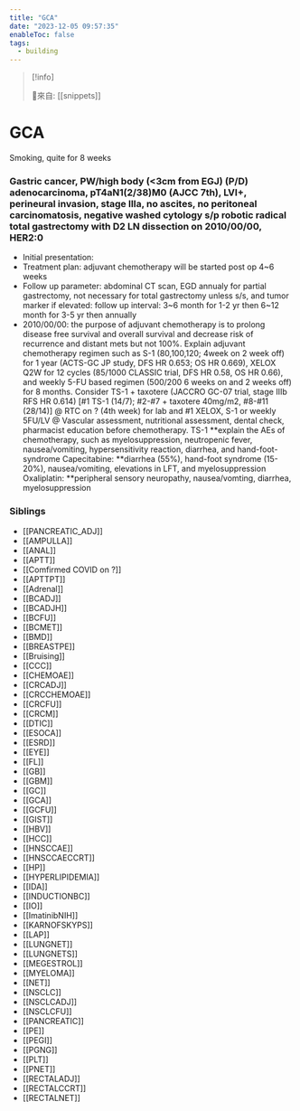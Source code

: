 ```yaml
---
title: "GCA"
date: "2023-12-05 09:57:35"
enableToc: false
tags:
  - building
---
```

> [!info]
>
> 🌱來自: [[snippets]]
# GCA
Smoking, quite for 8 weeks
### Gastric cancer, PW/high body (<3cm from EGJ) (P/D) adenocarcinoma, pT4aN1(2/38)M0 (AJCC 7th), LVI+, perineural invasion, stage IIIa, no ascites, no peritoneal carcinomatosis, negative washed cytology s/p robotic radical total gastrectomy with D2 LN dissection on 2010/00/00, HER2:0
- Initial presentation:
- Treatment plan: adjuvant chemotherapy will be started post op 4~6 weeks
- Follow up parameter: abdominal CT scan, EGD annualy for partial gastrectomy, not necessary for total gastrectomy unless s/s, and tumor marker if elevated: follow up interval: 3~6 month for 1-2 yr then 6~12 month for 3-5 yr then annually
- 2010/00/00: the purpose of adjuvant chemotherapy is to prolong disease free survival and overall survival and decrease risk of recurrence and distant mets but not 100%. Explain adjuvant chemotherapy regimen such as S-1 (80,100,120; 4week on 2 week off) for 1 year (ACTS-GC JP study, DFS HR 0.653; OS HR 0.669), XELOX Q2W for 12 cycles (85/1000 CLASSIC trial, DFS HR 0.58, OS HR 0.66), and weekly 5-FU based regimen (500/200 6 weeks on and 2 weeks off) for 8 months. Consider TS-1 + taxotere (JACCRO GC-07 trial, stage IIIb RFS HR 0.614) [#1 TS-1 (14/7); #2-#7 + taxotere 40mg/m2, #8-#11 (28/14)]
  @ RTC on ? (4th week) for lab and #1 XELOX, S-1 or weekly 5FU/LV
  @ Vascular assessment, nutritional assessment, dental check, pharmacist education before chemotherapy.
  TS-1
  **explain the AEs of chemotherapy, such as myelosuppression, neutropenic fever, nausea/vomiting, hypersensitivity reaction, diarrhea, and hand-foot-syndrome
  Capecitabine:
  **diarrhea (55%), hand-foot syndrome (15-20%), nausea/vomiting, elevations in LFT, and myelosuppression
  Oxaliplatin:
  \*\*peripheral sensory neuropathy, nausea/vomting, diarrhea, myelosuppression
### Siblings
- [[PANCREATIC_ADJ]]
- [[AMPULLA]]
- [[ANAL]]
- [[APTT]]
- [[Comfirmed COVID on ?]]
- [[APTTPT]]
- [[Adrenal]]
- [[BCADJ]]
- [[BCADJH]]
- [[BCFU]]
- [[BCMET]]
- [[BMD]]
- [[BREASTPE]]
- [[Bruising]]
- [[CCC]]
- [[CHEMOAE]]
- [[CRCADJ]]
- [[CRCCHEMOAE]]
- [[CRCFU]]
- [[CRCM]]
- [[DTIC]]
- [[ESOCA]]
- [[ESRD]]
- [[EYE]]
- [[FL]]
- [[GB]]
- [[GBM]]
- [[GC]]
- [[GCA]]
- [[GCFU]]
- [[GIST]]
- [[HBV]]
- [[HCC]]
- [[HNSCCAE]]
- [[HNSCCAECCRT]]
- [[HP]]
- [[HYPERLIPIDEMIA]]
- [[IDA]]
- [[INDUCTIONBC]]
- [[IO]]
- [[ImatinibNIH]]
- [[KARNOFSKYPS]]
- [[LAP]]
- [[LUNGNET]]
- [[LUNGNETS]]
- [[MEGESTROL]]
- [[MYELOMA]]
- [[NET]]
- [[NSCLC]]
- [[NSCLCADJ]]
- [[NSCLCFU]]
- [[PANCREATIC]]
- [[PE]]
- [[PEGI]]
- [[PGNG]]
- [[PLT]]
- [[PNET]]
- [[RECTALADJ]]
- [[RECTALCCRT]]
- [[RECTALNET]]
